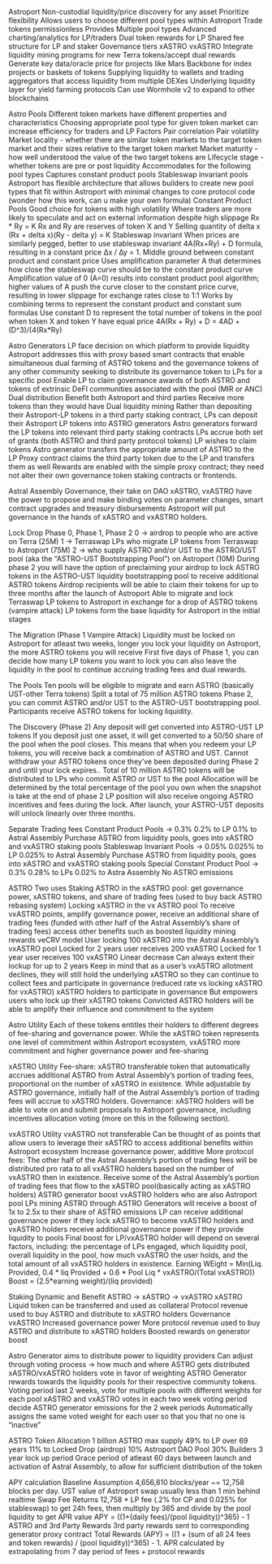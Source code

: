 Astroport
Non-custodial liquidity/price discovery for any asset
Prioritize flexibility
Allows users to choose different pool types within Astroport
Trade tokens permissionless
Provides
Multiple pool types
Advanced charting/analytics for LP/traders
Dual token rewards for LP
Shared fee structure for LP and staker
Governance tiers xASTRO vxASTRO
Integrate liquidity mining programs for new Terra tokens/accept dual rewards
Generate key data/oracle price for projects like Mars
Backbone for index projects or baskets of tokens
Supplying liquidity to wallets and trading aggregators that access liquidity from multiple DEXes
Underlying liquidity layer for yield farming protocols
Can use Wormhole v2 to expand to other blockchains

Astro Pools
Different token markets have different properties and characteristics
Choosing appropriate pool type for given token market can increase efficiency for traders and LP
Factors
Pair correlation
Pair volatility
Market locality - whether there are similar token markets to the target token market and their sizes relative to the target token market
Market maturity - how well understood the value of the two target tokens are
Lifecycle stage - whether tokens are pre or post liquidity
Accommodates for the following pool types
Captures constant product pools
Stableswap invariant pools
Astroport has flexible architecture that allows builders to create new pool types that fit within Astroport with minimal changes to core protocol code
(wonder how this work, can u make your own formula)
Constant Product Pools
Good choice for tokens with high volatility
Where traders are more likely to speculate and act on external information despite high slippage
Rx * Ry = K
Rx and Ry are reserves of token X and Y
Selling quantity of delta x
(Rx + delta x)(Ry - delta y) = K
Stableswap invariant
When prices are similarly pegged, better to use stableswap invariant
4A(Rx+Ry) + D formula, resulting in a constant price ∆x / ∆y = 1.
Middle ground between constant product and constant price
Uses amplification parameter A that determines how close the stableswap curve should be to the constant product curve
Amplification value of 0 (A=0) results into constant product pool algorithm; higher values of A push the curve closer to the constant price curve, resulting in lower slippage for exchange rates close to 1:1
Works by combining terms to represent the constant product and constant sum formulas
Use constant D to represent the total number of tokens in the pool when token X and token Y have equal price
4A(Rx + Ry) + D = 4AD + (D^3)/(4(Rx*Ry)

Astro Generators
LP face decision on which platform to provide liquidity
Astroport addresses this with proxy based smart contracts that enable simultaneous dual farming of ASTRO tokens and the governance tokens of any other community seeking to distribute its governance token to LPs for a specific pool
Enable LP to claim governance awards of both ASTRO and tokens of extrinsic DeFI communities associated with the pool (MIR or ANC)
Dual distribution
Benefit both Astroport and third parties
Receive more tokens than they would have
Dual liquidity mining
Rather than depositing their Astroport-LP tokens in a third party staking contract, LPs can deposit their Astroport LP tokens into ASTRO generators
Astro generators forward the LP tokens into relevant third party staking contracts
LPs accrue both set of grants (both ASTRO and third party protocol tokens)
LP wishes to claim tokens
Astro generator transfers the appropriate amount of ASTRO to the LP
Proxy contract claims the third party token due to the LP and transfers them as well
Rewards are enabled with the simple proxy contract; they need not alter their own governance token staking contracts or frontends.

Astral Assembly
Governance, their take on DAO
xASTRO, vxASTRO have the power to propose and make binding votes on parameter changes, smart contract upgrades and treasury disbursements
Astroport will put governance in the hands of xASTRO and vxASTRO holders.

Lock Drop
Phase 0, Phase 1, Phase 2
0 -> airdrop to people who are active on Terra (25M)
1 -> Terraswap LPs who migrate LP tokens from Terraswap to Astroport (75M)
2 -> who supply ASTRO and/or UST to the ASTRO/UST pool (aka the “ASTRO-UST Bootstrapping Pool”) on Astroport (10M)
During phase 2 you will have the option of preclaiming your airdrop to lock ASTRO tokens in the ASTRO-UST liquidity bootstrapping pool to receive additional ASTRO tokens
Airdrop recipients will be able to claim their tokens for up to three months after the launch of Astroport
Able to migrate and lock Terraswap LP tokens to Astroport in exchange for a drop of ASTRO tokens (vampire attack)
LP tokens form the base liquidity for Astroport in the initial stages

The Migration (Phase 1 Vampire Attack)
Liquidity must be locked on Astroport for atleast two weeks, longer you lock your liquidity on Astroport, the more ASTRO tokens you will receive
First five days of Phase 1, you can decide how many LP tokens you want to lock
you can also leave the liquidity in the pool to continue accruing trading fees and dual rewards.

The Pools
Ten pools will be eligible to migrate and earn ASTRO (basically UST-other Terra tokens)
Split a total of 75 million ASTRO tokens
Phase 2, you can commit ASTRO and/or UST to the ASTRO-UST bootstrapping pool. Participants receive ASTRO tokens for locking liquidity.

The Discovery (Phase 2)
Any deposit will get converted into ASTRO-UST LP tokens
If you deposit just one asset, it will get converted to a 50/50 share of the pool when the pool closes. 
This means that when you redeem your LP tokens, you will receive back a combination of ASTRO and UST. Cannot withdraw your ASTRO tokens once they’ve been deposited during Phase 2 and until your lock expires..
Total of 10 million ASTRO tokens will be distributed to LPs who commit ASTRO or UST to the pool
Allocation will be determined by the total percentage of the pool you own when the snapshot is take at the end of phase 2
LP position will also receive ongoing ASTRO incentives and fees during the lock.
After launch, your ASTRO-UST deposits will unlock linearly over three months.

Separate Trading fees
Constant Product Pools -> 0.3%
0.2% to LP
0.1% to Astral Assembly
Purchase ASTRO from liquidity pools, goes into xASTRO and vxASTRO staking pools
Stableswap Invariant Pools -> 0.05%
0.025% to LP
0.025% to Astral Assembly
Purchase ASTRO from liquidity pools, goes into xASTRO and vxASTRO staking pools
Special Constant Product Pool -> 0.3%
0.28% to LPs
0.02% to Astra Assembly
No ASTRO emissions

ASTRO
Two uses
Staking ASTRO in the xASTRO pool: get governance power, xASTRO tokens, and share of trading fees (used to buy back ASTRO rebasing system)
Locking xASTRO in the vx ASTRO pool
To receive vxASTRO points, amplify governance power, receive an additional share of trading fees (funded with other half of the Astral Assembly’s share of trading fees) access other benefits such as boosted liquidity mining rewards
veCRV model
User locking 100 xASTRO into the Astral Assembly’s vxASTRO pool
Locked for 2 years user receives 200 vxASTRO
Locked for 1 year user receives 100 vxASTRO
Linear decrease
Can always extent their lockup for up to 2 years
Keep in mind that as a user’s vxASTRO allotment declines, they will still hold the underlying xASTRO so they can continue to collect fees and participate in governance
(reduced rate vs locking xASTRO for vxASTRO)
xASTRO holders to participate in governance
But empowers users who lock up their xASTRO tokens
Convicted ASTRO holders will be able to amplify their influence and commitment to the system

Astro Utility
Each of these tokens entitles their holders to different degrees of fee-sharing and governance power. While the xASTRO token represents one level of commitment within Astroport ecosystem, vxASTRO more commitment and higher governance power and fee-sharing

xASTRO Utility
Fee-share: xASTRO transferable token that automatically accrues additional ASTRO from Astral Assembly’s portion of trading fees, proportional on the number of xASTRO in existence.
While adjustable by ASTRO governance, initially half of the Astral Assembly’s portion of trading fees will accrue to xASTRO holders.
Governance: xASTRO holders will be able to vote on and submit proposals to Astroport governance, including incentives allocation voting (more on this in the following section).

vxASTRO Utility
vxASTRO not transferable
Can be thought of as points that allow users to leverage their xASTRO to access additional benefits within Astroport ecosystem
Increase governance power, additive
More protocol fees: The other half of the Astral Assembly’s portion of trading fees will be distributed pro rata to all vxASTRO holders based on the number of vxASTRO then in existence. 
Receive some of the Astral Assembly’s portion of trading fees that flow to the xASTRO pool(basically acting as xASTRO holders)
ASTRO generator boost
vxASTRO holders who are also Astroport pool LPs mining ASTRO through ASTRO Generators will receive a boost of 1x to 2.5x to their share of ASTRO emissions
LP can receive additional governance power if they lock xASTRO to become vxASTRO holders and vxASTRO holders receive additional governance power if they provide liquidity to pools
Final boost for LP/vxASTRO holder will depend on several factors, including: the percentage of LPs engaged, which liquidity pool, overall liquidity in the pool, how much vxASTRO the user holds, and the total amount of all vxASTRO holders in existence.
Earning WEight = Min(Liq. Provided, 0.4 * liq Provided + 0.6 * Pool Liq * vxASTRO/(Total vxASTRO))
Boost = (2.5*earning weight)/(liq provided)

Staking Dynamic and Benefit
ASTRO -> xASTRO -> vxASTRO
xASTRO
Liquid token can be transferred and used as collateral
Protocol revenue used to buy ASTRO and distribute to xASTRO holders
Governance
vxASTRO
Increased governance power
More protocol revenue used to buy ASTRO and distribute to xASTRO holders
Boosted rewards on generator boost

Astro Generator aims to distribute power to liquidity providers
Can adjust through voting process -> how much and where ASTRO gets distributed
xASTRO/vxASTRO holders vote in favor of weighting ASTRO Generator rewards towards the liquidity pools for their respective community tokens.
Voting period last 2 weeks, vote for multiple pools with different weights for each pool
xASTRO and vxASTRO votes in each two week voting period decide ASTRO generator emissions for the 2 week periods
Automatically assigns the same voted weight for each user so that you that no one is “inactive”


ASTRO Token Allocation
1 billion ASTRO max supply
49% to LP over 69 years
11% to Locked Drop (airdrop)
10% Astroport DAO Pool
30% Builders 3 year lock up period
Grace period of atleast 60 days between launch and activation of Astral Assembly, to allow for sufficient distribution of the token

APY calculation
Baseline Assumption
4,656,810 blocks/year ~= 12,758 blocks per day.
UST value of Astroport swap usually less than 1 min behind realtime
Swap Fee Returns
12,758 * LP fee (.2% for CP and 0.025% for stableswap) to get 24h fees, then multiply by 365 and divide by the pool liquidity to get APR value
APY = ((1+(daily fees)/(pool liquidity))^365) - 1
ASTRO and 3rd Party Rewards
3rd party rewards sent to corresponding generator proxy contract
Total Rewards (APY)  = ((1 + (sum of all 24 fees and token rewards) / (pool liquidity))^365) - 1.
APR calculated by extrapolating from 7 day period of fees + protocol rewards


